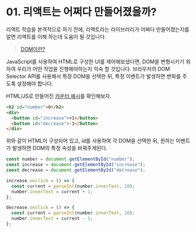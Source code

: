 # 01. 리액트는 어쩌다 만들어졌을까?

리액트 학습을 본격적으로 하기 전에, 리액트라는 라이브러리가 어쩌다 만들어졌는지를 알면 리액트를 이해 하는데 도움이 될 것입니다.

> [DOM이란?](https://developer.mozilla.org/ko/docs/Web/API/Document_Object_Model/Introduction)

JavaScript를 사용하여 HTML로 구성한 UI를 제어해보셨다면, DOM을 변형시키기 위하여 우리가 어떤 작업을 진행해야하는지 익숙 할 것입니다.
브라우저의 DOM Selector API를 사용해서 특정 DOM을 선택한 뒤, 특정 이벤트가 발생하면 변화를 주도록 설정해야 합니다.

HTML/JS로 만들어진 [카운터 예시](../counter.html)를 확인해보자.

```html
<h2 id="number">0</h2>
<div>
  <button id="increase">+1</button>
  <button id="decrease">-1</button>
</div>
```

위와 같이 HTML이 구성되어 있고, id를 사용하여 각 DOM을 선택한 뒤, 원하는 이벤트가 발생하면 DOM의 특정 속성을 바꿔주게된다.

```js
const number = document.getElementById("number");
const increase = document.getElementById("increase");
const decrease = document.getElementById("decrease");

increase.onclick = () => {
  const current = parseInt(number.innerText, 10);
  number.innerText = current + 1;
};

decrease.onclick = () => {
  const current = parseInt(number.innerText, 10);
  number.innerText = current - 1;
};
```
